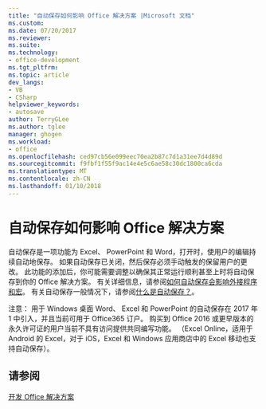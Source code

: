 ```yaml
---
title: "自动保存如何影响 Office 解决方案 |Microsoft 文档"
ms.custom: 
ms.date: 07/20/2017
ms.reviewer: 
ms.suite: 
ms.technology:
- office-development
ms.tgt_pltfrm: 
ms.topic: article
dev_langs:
- VB
- CSharp
helpviewer_keywords:
- autosave
author: TerryGLee
ms.author: tglee
manager: ghogen
ms.workload:
- office
ms.openlocfilehash: ced97cb56e099eec70ea2b87c7d1a31ee7d4d89d
ms.sourcegitcommit: f9fbf1f55f9ac14e4e5c6ae58c30dc1800ca6cda
ms.translationtype: MT
ms.contentlocale: zh-CN
ms.lasthandoff: 01/10/2018
---
```

# <a name="how-autosave-impacts-office-solutions"></a>自动保存如何影响 Office 解决方案

自动保存是一项功能为 Excel、 PowerPoint 和 Word，打开时，使用户的编辑持续自动地保存。 如果自动保存已关闭，然后保存必须手动触发的保留用户的更改。 此功能的添加后，你可能需要调整以确保其正常运行顺利甚至上时将自动保存到你的 Office 解决方案。 有关详细信息，请参阅[如何自动保存会影响外接程序和宏](https://msdn.microsoft.com/vba/office-shared-vba/articles/how-autosave-impacts-addins-and-macros)。 有关自动保存一般情况下，请参阅[什么是自动保存？](https://support.office.com/en-US/article/What-is-AutoSave-6d6bd723-ebfd-4e40-b5f6-ae6e8088f7a5)。

注意： 用于 Windows 桌面 Word、 Excel 和 PowerPoint 的自动保存在 2017 年 1 中引入，并且当前可用于 Office365 订户。 购买到 Office 2016 或更早版本的永久许可证的用户当前不具有访问提供共同编写功能。 （Excel Online，适用于 Android 的 Excel，对于 iOS，Excel 和 Windows 应用商店中的 Excel 移动也支持自动保存）。 

## <a name="see-also"></a>请参阅
[开发 Office 解决方案](./developing-office-solutions.md)
